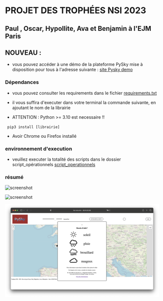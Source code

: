 

# PROJET DES TROPHÉES NSI 2023 
## Paul , Oscar, Hypollite, Ava et Benjamin à l'EJM Paris

## NOUVEAU : 
* vous pouvez accéder à une démo de la plateforme PySky mise à disposition pour tous à l'adresse suivante : 
[site Pysky demo](http://93.14.22.225:1025)

###  Dépendances 

* vous pouvez consulter les requirements dans le fichier [requirements.txt](https://github.com/Oscar-T24/PySky/blob/main/requirements.txt)

* il vous suffira d'executer dans votre terminal la commande suivante, en ajoutant le nom de la librairie

* ATTENTION : Python >= 3.10 est necessaire !! 

` pip3 install [librairie]`

* Avoir Chrome ou Firefox installé

### environnement d'execution

* veuillez executer la totalité des scripts dans le dossier script_opérationnels
[script_operationnels](https://github.com/Oscar-T24/Trophees-NSI-2023/tree/main/scripts%20op%C3%A9rationnels)

### résumé

![screenshot](/capture.png)

![screenshot](/demo.png)

![screenshot](/DEMO2.PNG)
